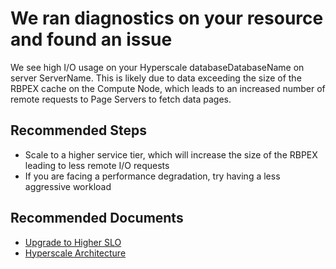 <properties
 pageTitle="Hyperscale I/O Bottleneck" description="Hyperscale I/O Bottleneck"
 infoBubbleText="Found recent high I/O usage on your hyperscale database. See details on the right." 
 service="microsoft.sql"
 resource="servers"
 authors="ManojRajandrakumar"
 ms.author="marajand"
 displayOrder=""
 articleId="HyperscaleIO_94b1a74b-a663-4d09-8ce1-735122a4e261"
 diagnosticScenario="SqlHyperScale"
 selfHelpType="diagnostics"
 supportTopicIds="32632131"
 resourceTags=""
 productPesIds="13491"
 cloudEnvironments="public,blackForest,fairfax,mooncake"
/>

# We ran diagnostics on your resource and found an issue
<!--issueDescription-->
We see high I/O usage on your Hyperscale database<!--$DatabaseName-->DatabaseName<!--/$DatabaseName--> on server <!--$ServerName-->ServerName<!--/$ServerName-->. This is likely due to data exceeding the size of the RBPEX cache on the Compute Node, which leads to an increased number of remote requests to Page Servers to fetch data pages.
<!--/issueDescription-->

## **Recommended Steps**

* Scale to a higher service tier, which will increase the size of the RBPEX leading to less remote I/O requests
* If you are facing a performance degradation, try having a less aggressive workload

## **Recommended Documents**

* [Upgrade to Higher SLO]( https://docs.microsoft.com/previous-versions/azure/dn369872(v=azure.100))
* [Hyperscale Architecture](https://www.microsoft.com/research/uploads/prod/2019/05/socrates.pdf)
